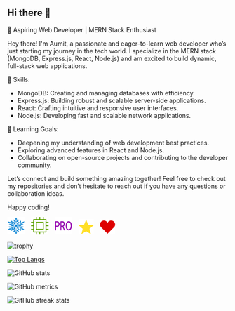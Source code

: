 ## Hi there 👋

<!--
**aumitkumar/aumitkumar** is a ✨ _special_ ✨ repository because its `README.md` (this file) appears on your GitHub profile.

Here are some ideas to get you started:

- 🔭 I’m currently working on ...
- 🌱 I’m currently learning ...
- 👯 I’m looking to collaborate on ...
- 🤔 I’m looking for help with ...
- 💬 Ask me about ...
- 📫 How to reach me: ...
- 😄 Pronouns: ...
- ⚡ Fun fact: ...
-->
🚀 Aspiring Web Developer | MERN Stack Enthusiast

Hey there! I'm Aumit, a passionate and eager-to-learn web developer who’s just starting my journey in the tech world. I specialize in the MERN stack (MongoDB, Express.js, React, Node.js) and am excited to build dynamic, full-stack web applications.

🔧 Skills:

- MongoDB: Creating and managing databases with efficiency.
- Express.js: Building robust and scalable server-side applications.
- React: Crafting intuitive and responsive user interfaces.
- Node.js: Developing fast and scalable network applications.

🌱 Learning Goals:

- Deepening my understanding of web development best practices.
- Exploring advanced features in React and Node.js.
- Collaborating on open-source projects and contributing to the developer community.

Let’s connect and build something amazing together! Feel free to check out my repositories and don’t hesitate to reach out if you have any questions or collaboration ideas.

Happy coding!







<a href='https://archiveprogram.github.com/'><img src='https://raw.githubusercontent.com/acervenky/animated-github-badges/master/assets/acbadge.gif' width='40' height='40'></a> <a href='https://docs.github.com/en/developers'><img src='https://raw.githubusercontent.com/acervenky/animated-github-badges/master/assets/devbadge.gif' width='40' height='40'></a> <a href='https://github.com/pricing'><img src='https://raw.githubusercontent.com/acervenky/animated-github-badges/master/assets/pro.gif' width='40' height='40'></a> <a href='https://stars.github.com/'><img src='https://raw.githubusercontent.com/acervenky/animated-github-badges/master/assets/starbadge.gif' width='35' height='35'></a> <a href='https://docs.github.com/en/github/supporting-the-open-source-community-with-github-sponsors'><img src='https://raw.githubusercontent.com/acervenky/animated-github-badges/master/assets/sponsorbadge.gif' width='35' height='35'></a> 

[![trophy](https://github-profile-trophy.vercel.app/?username=aumitkumar)](https://github.com/ryo-ma/github-profile-trophy)

[![Top Langs](https://github-readme-stats.vercel.app/api/top-langs/?username=aumitkumar)](https://github.com/anuraghazra/github-readme-stats)

![GitHub stats](https://github-readme-stats.vercel.app/api?username=aumitkumar&show_icons=true)  

![GitHub metrics](https://metrics.lecoq.io/aumitkumar)  

![GitHub streak stats](https://streak-stats.demolab.com/?user=aumitkumar)  

